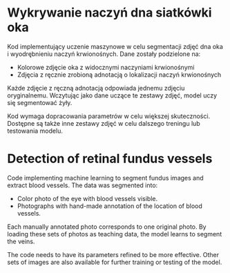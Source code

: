 # Wykrywanie naczyń dna siatkówki oka

Kod implementujący uczenie maszynowe w celu segmentacji zdjęć dna oka i wyodrębnieniu naczyń krwionośnych. 
Dane zostały podzielone na:
* Kolorowe zdjęcie oka z widocznymi naczyniami krwionośnymi
* Zdjęcia z ręcznie zrobioną adnotacją o lokalizacji naczyń krwionośnych

Każde zdjęcie z ręczną adnotacją odpowiada jednemu zdjęciu oryginalnemu. Wczytując jako dane uczące te zestawy zdjęć, model uczy się segmentować żyły. 

Kod wymaga dopracowania parametrów w celu większej skuteczności. Dostępne są także inne zestawy zdjęć w celu dalszego treningu lub testowania modelu.

# Detection of retinal fundus vessels

Code implementing machine learning to segment fundus images and extract blood vessels. 
The data was segmented into:
* Color photo of the eye with blood vessels visible.
* Photographs with hand-made annotation of the location of blood vessels.

Each manually annotated photo corresponds to one original photo. By loading these sets of photos as teaching data, the model learns to segment the veins. 

The code needs to have its parameters refined to be more effective. Other sets of images are also available for further training or testing of the model.
